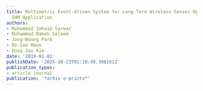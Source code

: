 ```yaml
---
title: Multimetric Event-driven System for Long-Term Wireless Sensor Operation in
  SHM Application
authors:
- Muhammad Zohaib Sarwar
- Muhammad Rakeh Saleem
- Jong-Woong Park
- Do-Soo Moon
- Dong Joo Kim
date: '2019-01-01'
publishDate: '2025-10-23T01:18:49.398161Z'
publication_types:
- article-journal
publication: '*arXiv e-prints*'
---
```

